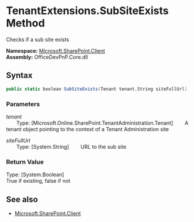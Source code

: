 # TenantExtensions.SubSiteExists Method  
Checks if a sub site exists  

**Namespace:** [Microsoft.SharePoint.Client](Microsoft.SharePoint.Client.md)  
**Assembly:** OfficeDevPnP.Core.dll  
## Syntax
```C#
public static boolean SubSiteExists(Tenant tenant,String siteFullUrl)
```
### Parameters
*tenant*  
&emsp;&emsp;Type: [Microsoft.Online.SharePoint.TenantAdministration.Tenant] 
&emsp;&emsp;A tenant object pointing to the context of a Tenant Administration site  
  
*siteFullUrl*  
&emsp;&emsp;Type: [System.String] 
&emsp;&emsp;URL to the sub site  
  
### Return Value
Type: [System.Boolean]  
True if existing, false if not

## See also
- [Microsoft.SharePoint.Client](Microsoft.SharePoint.Client.md)

